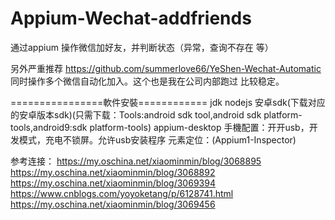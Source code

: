 # Appium-Wechat-addfriends
通过appium 操作微信加好友，并判断状态（异常，查询不存在 等）

另外严重推荐 https://github.com/summerlove66/YeShen-Wechat-Automatic   同时操作多个微信自动化加入。这个也是我在公司内部跑过 比较稳定。



================軟件安裝============
jdk
nodejs
安卓sdk(下载对应的安卓版本sdk)(只需下载：Tools:android sdk tool,android sdk platform-tools,android9:sdk platform-tools)
appium-desktop
手機配置：开开usb，开发模式，充电不锁屏。允许usb安装程序
元素定位：(Appium1-Inspector)

参考连接：
https://my.oschina.net/xiaominmin/blog/3068895
https://my.oschina.net/xiaominmin/blog/3068892
https://my.oschina.net/xiaominmin/blog/3069394
https://www.cnblogs.com/yoyoketang/p/6128741.html
https://my.oschina.net/xiaominmin/blog/3069456